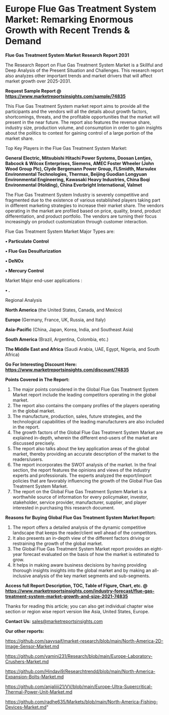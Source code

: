  # Europe Flue Gas Treatment System Market: Remarking Enormous Growth with Recent Trends & Demand

<strong>Flue Gas Treatment System Market Research Report 2031</strong>

The Research Report on Flue Gas Treatment System Market is a Skillful and Deep Analysis of the Present Situation and Challenges. This research report also analyzes other important trends and market drivers that will affect market growth over 2025-2031.

<strong>Request Sample Report @ <a href=https://www.marketreportsinsights.com/sample/74835>https://www.marketreportsinsights.com/sample/74835</a></strong>

This Flue Gas Treatment System market report aims to provide all the participants and the vendors will all the details about growth factors, shortcomings, threats, and the profitable opportunities that the market will present in the near future. The report also features the revenue share, industry size, production volume, and consumption in order to gain insights about the politics to contest for gaining control of a large portion of the market share.

Top Key Players in the Flue Gas Treatment System Market:

<strong>General Electric, Mitsubishi Hitachi Power Systems, Doosan Lentjes, Babcock & Wilcox Enterprises, Siemens, AMEC Foster Wheeler (John Wood Group Plc), Clyde Bergemann Power Group, FLSmidth, Marsulex Environmental Technologies, Thermax, Beijing Guodian Longyuan Environmental Engineering, Kawasaki Heavy Industries, China Boqi Environmental (Holding), China Everbright International, Valmet</strong>

The Flue Gas Treatment System Industry is severely competitive and fragmented due to the existence of various established players taking part in different marketing strategies to increase their market share. The vendors operating in the market are profiled based on price, quality, brand, product differentiation, and product portfolio. The vendors are turning their focus increasingly on product customization through customer interaction.

Flue Gas Treatment System Market Major Types are:

<strong>• Particulate Control

• Flue Gas Desulfurization

• DeNOx

• Mercury Control</strong>

Market Major end-user applications :

<strong>• .</strong>

Regional Analysis

</u><strong><b>North America</b></strong> (the United States, Canada, and Mexico)

<strong><b>Europe </b></strong>(Germany, France, UK, Russia, and Italy)

<strong><b>Asia-Pacific</b></strong> (China, Japan, Korea, India, and Southeast Asia)

<strong><b>South America</b></strong> (Brazil, Argentina, Colombia, etc.)

<strong><b>The Middle East and Africa</b></strong> (Saudi Arabia, UAE, Egypt, Nigeria, and South Africa)

<strong>Go For Interesting Discount Here: <a href=https://www.marketreportsinsights.com/discount/74835>https://www.marketreportsinsights.com/discount/74835</a></strong>

<strong>Points Covered in The Report:</strong>
<ol>
  <li>The major points considered in the Global Flue Gas Treatment System Market report include the leading competitors operating in the global market.</li>
  <li>The report also contains the company profiles of the players operating in the global market.</li>
  <li>The manufacture, production, sales, future strategies, and the technological capabilities of the leading manufacturers are also included in the report.</li>
  <li>The growth factors of the Global Flue Gas Treatment System Market are explained in-depth, wherein the different end-users of the market are discussed precisely.</li>
  <li>The report also talks about the key application areas of the global market, thereby providing an accurate description of the market to the readers/users.</li>
  <li>The report incorporates the SWOT analysis of the market. In the final section, the report features the opinions and views of the industry experts and professionals. The experts analyzed the export/import policies that are favorably influencing the growth of the Global Flue Gas Treatment System Market.</li>
  <li>The report on the Global Flue Gas Treatment System Market is a worthwhile source of information for every policymaker, investor, stakeholder, service provider, manufacturer, supplier, and player interested in purchasing this research document.</li>
</ol>
<strong>Reasons for Buying Global Flue Gas Treatment System Market Report:</strong>

<ol>
  <li>The report offers a detailed analysis of the dynamic competitive landscape that keeps the reader/client well ahead of the competitors.</li>
  <li>It also presents an in-depth view of the different factors driving or restraining the growth of the global market.</li>
  <li>The Global Flue Gas Treatment System Market report provides an eight-year forecast evaluated on the basis of how the market is estimated to grow.</li>
  <li>It helps in making aware business decisions by having providing thorough insights insights into the global market and by making an all-inclusive analysis of the key market segments and sub-segments.</li>
</ol>
<strong>Access full Report Description, TOC, Table of Figure, Chart, etc. @ <a href=https://www.marketreportsinsights.com/industry-forecast/flue-gas-treatment-system-market-growth-and-size-2021-74835>https://www.marketreportsinsights.com/industry-forecast/flue-gas-treatment-system-market-growth-and-size-2021-74835</a></strong>


Thanks for reading this article; you can also get individual chapter wise section or region wise report version like Asia, United States, Europe.

<strong>Contact Us:</strong>
sales@marketreportsinsights.com

<strong>Our other reports:</strong>

<a href=https://github.com/sayysaif/market-research/blob/main/North-America-2D-Image-Sensor-Market.md>https://github.com/sayysaif/market-research/blob/main/North-America-2D-Image-Sensor-Market.md</a>

<a href=https://github.com/yamini231/Research/blob/main/Europe-Laboratory-Crushers-Market.md>https://github.com/yamini231/Research/blob/main/Europe-Laboratory-Crushers-Market.md</a>

<a href=https://github.com/Hindavi9/Researchtrendd/blob/main/North-America-Expansion-Bolts-Market.md>https://github.com/Hindavi9/Researchtrendd/blob/main/North-America-Expansion-Bolts-Market.md</a>

<a href=https://github.com/anjaliiii21/VV/blob/main/Europe-Ultra-Supercritical-Thermal-Power-Unit-Market.md>https://github.com/anjaliiii21/VV/blob/main/Europe-Ultra-Supercritical-Thermal-Power-Unit-Market.md</a>

<a href=https://github.com/radhe635/Markets/blob/main/North-America-Fishing-Devices-Market.md>https://github.com/radhe635/Markets/blob/main/North-America-Fishing-Devices-Market.md</a>"
